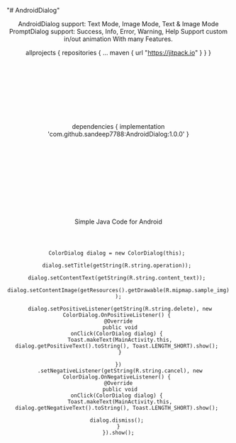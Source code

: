 "# AndroidDialog" 


<p>

<center>
    <bold>
AndroidDialog support: Text Mode, Image Mode, Text & Image Mode
PromptDialog support: Success, Info, Error, Warning, Help
Support custom in/out animation
With many Features.
    </bold>


allprojects {
    repositories {
        ...
        maven { url "https://jitpack.io" }
    }
}
<br>
<br>
<br>
<br>
<br>
<br>
<br>
<br>
<br>






dependencies {
   implementation 'com.github.sandeep7788:AndroidDialog:1.0.0'
}

<br>
<br>
<br>
<br>
<br>
<br>
<br>
<br>
<br>






Simple Java Code for Android
<br>

<code>

ColorDialog dialog = new ColorDialog(this);
<br>
dialog.setTitle(getString(R.string.operation));
<br>
dialog.setContentText(getString(R.string.content_text));
<br>
dialog.setContentImage(getResources().getDrawable(R.mipmap.sample_img));
<br>
dialog.setPositiveListener(getString(R.string.delete), new ColorDialog.OnPositiveListener() {
<br>
    @Override
    <br>
    public void onClick(ColorDialog dialog) {
    <br>
        Toast.makeText(MainActivity.this, dialog.getPositiveText().toString(), Toast.LENGTH_SHORT).show();
        <br>
    }
    <br>
})
<br>
.setNegativeListener(getString(R.string.cancel), new ColorDialog.OnNegativeListener() {
<br>
    @Override
    <br>
    public void onClick(ColorDialog dialog) {
    <br>
        Toast.makeText(MainActivity.this, dialog.getNegativeText().toString(), Toast.LENGTH_SHORT).show();
        <br>
        dialog.dismiss();
        <br>
    }
    <br>
}).show();
<br>
</code>
</center>
</p>
<br>
<br>
<br>
<br>
<br>
